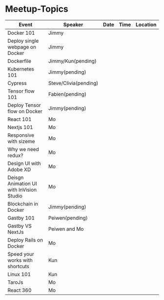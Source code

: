 # Meetup-Topics

| Event | Speaker | Date| Time | Location |
|-------|------|---------|----------|------|
| Docker 101      |   Jimmy   |         |          |      |
| Deploy single webpage on Docker   |   Jimmy   |         |          |      |
| Dockerfile    |   Jimmy/Kun(pending)   |         |          |      |
| Kubernetes 101     |   Jimmy(pending)   |         |          |      |
| Cypress     |   Steve/Clivia(pending)   |         |          |      |
| Tensor flow 101     |   Fabien(pending)   |         |          |      |
| Deploy Tensor flow on Docker     |   Jimmy(pending)   |         |          |      |
| React 101     |   Mo   |         |          |      |
| Nextjs 101     |   Mo   |         |          |      |
| Responsive with sizeme     |   Mo   |         |          |      |
| Why we need redux?     |   Mo   |         |          |      |
| Design UI with Adobe XD     |   Mo   |         |          |      |
| Deisgn Animation UI with InVision Studio     |   Mo   |         |          |      |
| Blockchain in Docker     |   Jimmy(pending)   |         |          |      |
| Gastby 101     |  Peiwen(pending)    |         |          |      |
| Gastby VS NextJs     |   Peiwen and Mo   |         |          |      |
| Deploy Rails on Docker     |   Mo   |         |          |      |
| Speed your works with shortcuts    |   Kun   |         |          |      |
| Linux 101    |   Kun   |         |          |      |
| TaroJs    |   Mo   |         |          |      |
| React 360   |   Mo   |         |          |      |